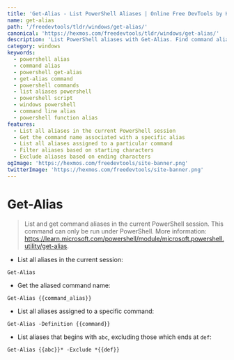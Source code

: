```yaml
---
title: 'Get-Alias - List PowerShell Aliases | Online Free DevTools by Hexmos'
name: get-alias
path: '/freedevtools/tldr/windows/get-alias/'
canonical: 'https://hexmos.com/freedevtools/tldr/windows/get-alias/'
description: 'List PowerShell aliases with Get-Alias. Find command aliases, display definitions, and filter results in PowerShell. Free online tool, no registration required.'
category: windows
keywords:
  - powershell alias
  - command alias
  - powershell get-alias
  - get-alias command
  - powershell commands
  - list aliases powershell
  - powershell script
  - windows powershell
  - command line alias
  - powershell function alias
features:
  - List all aliases in the current PowerShell session
  - Get the command name associated with a specific alias
  - List all aliases assigned to a particular command
  - Filter aliases based on starting characters
  - Exclude aliases based on ending characters
ogImage: 'https://hexmos.com/freedevtools/site-banner.png'
twitterImage: 'https://hexmos.com/freedevtools/site-banner.png'
---
```


# Get-Alias

> List and get command aliases in the current PowerShell session.
> This command can only be run under PowerShell.
> More information: <https://learn.microsoft.com/powershell/module/microsoft.powershell.utility/get-alias>.

- List all aliases in the current session:

`Get-Alias`

- Get the aliased command name:

`Get-Alias {{command_alias}}`

- List all aliases assigned to a specific command:

`Get-Alias -Definition {{command}}`

- List aliases that begins with `abc`, excluding those which ends at `def`:

`Get-Alias {{abc}}* -Exclude *{{def}}`
